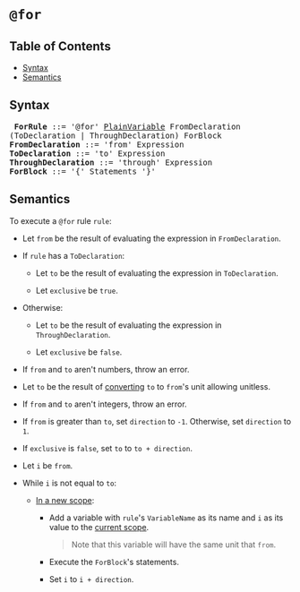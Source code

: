 # `@for`

## Table of Contents

* [Syntax](#syntax)
* [Semantics](#semantics)

## Syntax

<x><pre>
**ForRule**            ::= '@for' [PlainVariable][] FromDeclaration
&#32;                      (ToDeclaration | ThroughDeclaration) ForBlock
**FromDeclaration**    ::= 'from' Expression
**ToDeclaration**      ::= 'to' Expression
**ThroughDeclaration** ::= 'through' Expression
**ForBlock**           ::= '{' Statements '}'
</pre></x>

[PlainVariable]: ../variables.md#syntax

## Semantics

To execute a `@for` rule `rule`:

* Let `from` be the result of evaluating the expression in `FromDeclaration`.

* If `rule` has a `ToDeclaration`:

  * Let `to` be the result of evaluating the expression in `ToDeclaration`.

  * Let `exclusive` be `true`.
  
* Otherwise:

  * Let `to` be the result of evaluating the expression in `ThroughDeclaration`.

  * Let `exclusive` be `false`.
  
* If `from` and `to` aren't numbers, throw an error.

* Let `to` be the result of [converting] `to` to `from`'s unit allowing unitless.

  [converting]: ../types/number.md#converting-a-number-to-a-unit

* If `from` and `to` aren't integers, throw an error.

* If `from` is greater than `to`, set `direction` to `-1`. Otherwise, set
  `direction` to `1`.

* If `exclusive` is `false`, set `to` to `to + direction`.

* Let `i` be `from`.

* While `i` is not equal to `to`:

  * [In a new scope]:

    * Add a variable with `rule`'s `VariableName` as its name and `i` as its value
      to the [current scope].

      > Note that this variable will have the same unit that `from`.

    * Execute the `ForBlock`'s statements.

    * Set `i` to `i + direction`.

  [In a new scope]: ../spec.md#running-in-a-new-scope
  [current scope]: ../spec.md#scope
